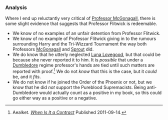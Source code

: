 
### Analysis

Where I end up reluctantly very critical of [Professor McGonagall][McGonagall],
there is some slight evidence that suggests that Professor Flitwick is redeemable.

- We know of no examples of an unfair detention from Professor Flitwick.
- We know of no example of Professor Flitwick giving in to the rumours
  surrounding Harry and the Tri-Wizzard Tournament the way both Professors
  [McGonagall] and [Sprout] did.
- We do know that he utterly neglected [Luna Lovegood][Luna], but that could
  be because she never reported it to him. It is _possible_ that under a
  [Dumbledore] regime professor's hands are tied until such matters are
  reported with proof.[^20210322-3] We do not _know_ that this is the case, but
  it _could_ be, and it _fits_.
- We do not know if he joined the Order of the Phoenix or not, but we know that
  he did _not_ support the Pureblood Supremacists. Being anti-Dumbledore would
  actually count as a positive in my book, so this could go either way as a
  positive or a negative.

[McGonagall]: /Harrypedia/people/McGonagall/Minerva/
[Luna]: /Harrypedia/people/lovegood/luna/
[Dumbledore]: </Harrypedia/people/Dumbledore/Albus Percival Wulfric Brian/>
[Sprout]: /Harrypedia/people/sprout/pomona/

[^20210322-3]:
    Aealket.
    _[When Is It a Contract](https://www.fanfiction.net/s/7382549)_ Published 2011-09-14.

